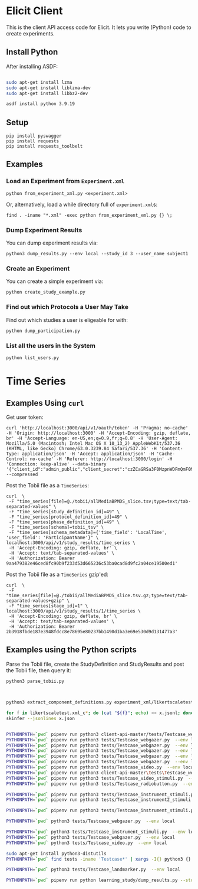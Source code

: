 
# Elicit Client

This is the client API access code for Elicit.  It lets you write (Python) code to create experiments.

## Install Python

After installing ASDF:


```bash

sudo apt-get install lzma
sudo apt-get install liblzma-dev
sudo apt-get install libbz2-dev

asdf install python 3.9.19
```

## Setup

```
pip install pyswagger
pip install requests
pip install requests_toolbelt
```

## Examples

### Load an Experiment from `Experiment.xml`

```
python from_experiment_xml.py <experiment.xml>
```

Or, alternatively, load a while directory full of `experiment.xml`s:

```
find . -iname "*.xml" -exec python from_experiment_xml.py {} \;
```

### Dump Experiment Results

You can dump experiment results via:

```
python3 dump_results.py --env local --study_id 3 --user_name subject1
```

### Create an Experiment

You can create a simple experiment via:

```
python create_study_example.py
```

### Find out which Protocols a User May Take

Find out which studies a user is eligeable for with:

```
python dump_participation.py
```

### List all the users in the System


```
python list_users.py
```


# Time Series


## Examples Using `curl`


Get user token:

```
curl 'http://localhost:3000/api/v1/oauth/token' -H 'Pragma: no-cache' -H 'Origin: http://localhost:3000' -H 'Accept-Encoding: gzip, deflate, br' -H 'Accept-Language: en-US,en;q=0.9,fr;q=0.8' -H 'User-Agent: Mozilla/5.0 (Macintosh; Intel Mac OS X 10_13_2) AppleWebKit/537.36 (KHTML, like Gecko) Chrome/63.0.3239.84 Safari/537.36' -H 'Content-Type: application/json' -H 'Accept: application/json' -H 'Cache-Control: no-cache' -H 'Referer: http://localhost:3000/login' -H 'Connection: keep-alive' --data-binary '{"client_id":"admin_public","client_secret":"czZCaGRSa3F0MzpnWDFmQmF0M2JW","grant_type":"password","email":"admin@elicit.dk","password":"password"}' --compressed

```

Post the Tobii file as a `TimeSeries`:

```
curl  \
 -F "time_series[file]=@./tobii/allMediaBPMDS_slice.tsv;type=text/tab-separated-values" \
 -F "time_series[study_definition_id]=49" \
 -F "time_series[protocol_definition_id]=49" \
 -F "time_series[phase_definition_id]=49" \
 -F "time_series[schema]=tobii_tsv" \
 -F "time_series[schema_metadata]={'time_field': 'LocalTime', 'user_field': 'ParticipantName'}" \
localhost:3000/api/v1/study_results/time_series \
 -H 'Accept-Encoding: gzip, deflate, br' \
 -H 'Accept: text/tab-separated-values' \
 -H 'Authorization: Bearer 9aa479382e46ced8fc90b9f233d53d665236c53ba0cad8d9fc2a04ce19500ed1' 
```


Post the Tobii file as a `TimeSeries` gzip'ed:

```
curl  \
 -F "time_series[file]=@./tobii/allMediaBPMDS_slice.tsv.gz;type=text/tab-separated-values+gzip" \
 -F "time_series[stage_id]=1" \
localhost:3000/api/v1/study_results/1/time_series \
 -H 'Accept-Encoding: gzip, deflate, br' \
 -H 'Accept: text/tab-separated-values' \
 -H 'Authorization: Bearer 2b3918fbde187e3948fdcc8e78695e80237bb1490d1ba3e69e530d9d131477a3' 
```

## Examples using the Python scripts

Parse the Tobii file, create the StudyDefinition and StudyResults and post the Tobii file, then query it:

```
python3 parse_tobii.py
```

##

```bash

python3 extract_component_definitions.py experiment_xml/likertscaletest.xml 

for f in likertscaletest.xml_c*; do (cat "${f}"; echo) >> x.jsonl; done
skinfer --jsonlines x.json


PYTHONPATH=`pwd` pipenv run python3 client-api-master/tests/Testcase_webgazer.py  --env local
PYTHONPATH=`pwd` pipenv run python3 tests/Testcase_webgazer.py  --env local
PYTHONPATH=`pwd` pipenv run python3 tests/Testcase_webgazer.py  --env local PYTHONPATH=`pwd` pipenv run python3 client-api-master\tests\Testcase_webgazer.py  --env local
PYTHONPATH=`pwd` pipenv run python3 tests/Testcase_webgazer.py  --env local --ignore_https
PYTHONPATH=`pwd` pipenv run python3 tests/Testcase_webgazer.py  --env local --ignore_https
PYTHONPATH=`pwd` pipenv run python3 tests/Testcase_webgazer.py  --env local_docker
PYTHONPATH=`pwd` pipenv run python3 tests/Testcase_video.py  --env local
PYTHONPATH=`pwd` pipenv run python3 client-api-master\tests\Testcase_webgazer.py  --env local
PYTHONPATH=`pwd` pipenv run python3 tests/Testcase_video_stimuli.py  --env local
PYTHONPATH=`pwd` pipenv run python3 tests/Testcase_radiobutton.py  --env local

PYTHONPATH=`pwd` pipenv run python3 tests/Testcase_instrument_stimuli.py  --env local
PYTHONPATH=`pwd` pipenv run python3 tests/Testcase_instrument2_stimuli.py  --env local

PYTHONPATH=`pwd` pipenv run python3 tests/Testcase_instrument_stimuli.py  --env local_docker

PYTHONPATH=`pwd` python3 tests/Testcase_webgazer.py  --env local

PYTHONPATH=`pwd` python3 tests/Testcase_instrument_stimuli.py  --env local
PYTHONPATH=`pwd` python3 tests/Testcase_webgazer.py  --env local
PYTHONPATH=`pwd` python3 tests/Testcase_video.py  --env local

sudo apt-get install python3-distutils
PYTHONPATH=`pwd` find tests -iname 'Testcase*' | xargs -I{} python3 {} --env local

PYTHONPATH=`pwd` python3 tests/Testcase_landmarker.py  --env local

PYTHONPATH=`pwd` pipenv run python learning_study/dump_results.py --study_id 13 --env local


```
